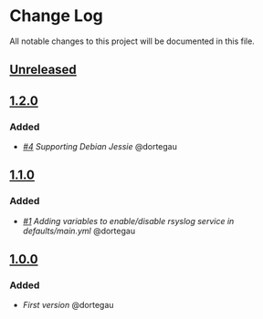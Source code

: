 # Change Log
All notable changes to this project will be documented in this file.

## [Unreleased](https://github.com/idealista/rsyslog_role/tree/develop)

## [1.2.0](https://github.com/idealista/rsyslog_role/tree/1.2.0)
### Added
- *[#4](https://github.com/idealista/rsyslog_role/issues/4) Supporting Debian Jessie* @dortegau

## [1.1.0](https://github.com/idealista/rsyslog_role/tree/1.1.0)
### Added
- *[#1](https://github.com/idealista/rsyslog_role/issues/1) Adding variables to enable/disable rsyslog service in defaults/main.yml* @dortegau

## [1.0.0](https://github.com/idealista/rsyslog_role/tree/1.0.0)
### Added
- *First version* @dortegau
